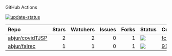 GitHub Actions

[![update-status](https://github.com/abjur/abjStatus/workflows/update-status/badge.svg)](https://github.com/abjur/abjStatus/actions)
<!-- badges: end -->

| Repo                                                  | Stars | Watchers | Issues | Forks | Status                                                                                                                                | Commit                                                                                                                      |
| :---------------------------------------------------- | ----: | -------: | -----: | ----: | :------------------------------------------------------------------------------------------------------------------------------------ | :-------------------------------------------------------------------------------------------------------------------------- |
| [abjur/covidTJSP](https://github.com/abjur/covidTJSP) |     2 |        2 |      0 |     1 | [![](https://github.com/abjur/covidTJSP/workflows/update-data/badge.svg)](https://github.com/abjur/covidTJSP/actions/runs/1220129431) | <a href="https://github.com/abjur/covidTJSP/commit/fc25eb0d92da1778046029dd7f4f20b7db0b0b75" title="Update data">fc25eb</a> |
| [abjur/falrec](https://github.com/abjur/falrec)       |     1 |        1 |      0 |     1 | [![](https://github.com/abjur/falrec/workflows/update-data/badge.svg)](https://github.com/abjur/falrec/actions/runs/1220141251)       | <a href="https://github.com/abjur/falrec/commit/9126ce7ea63c35648565f64699d07c4fb2e6d855" title="Update data">9126ce</a>    |
